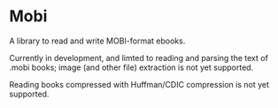 # Mobi
A library to read and write MOBI-format ebooks.

Currently in development, and limted to reading and parsing the text of .mobi books; image (and other file) extraction is not yet supported.

Reading books compressed with Huffman/CDIC compression is not yet supported.
